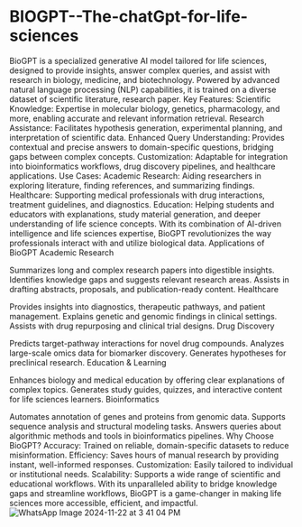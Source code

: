# BIOGPT--The-chatGpt-for-life-sciences
BioGPT is a specialized generative AI model tailored for life sciences, designed to provide insights, answer complex queries, and assist with research in biology, medicine, and biotechnology. Powered by advanced natural language processing (NLP) capabilities, it is trained on a diverse dataset of scientific literature, research paper.
Key Features:
Scientific Knowledge: Expertise in molecular biology, genetics, pharmacology, and more, enabling accurate and relevant information retrieval.
Research Assistance: Facilitates hypothesis generation, experimental planning, and interpretation of scientific data.
Enhanced Query Understanding: Provides contextual and precise answers to domain-specific questions, bridging gaps between complex concepts.
Customization: Adaptable for integration into bioinformatics workflows, drug discovery pipelines, and healthcare applications.
Use Cases:
Academic Research: Aiding researchers in exploring literature, finding references, and summarizing findings.
Healthcare: Supporting medical professionals with drug interactions, treatment guidelines, and diagnostics.
Education: Helping students and educators with explanations, study material generation, and deeper understanding of life science concepts.
With its combination of AI-driven intelligence and life sciences expertise, BioGPT revolutionizes the way professionals interact with and utilize biological data.
Applications of BioGPT
Academic Research

Summarizes long and complex research papers into digestible insights.
Identifies knowledge gaps and suggests relevant research areas.
Assists in drafting abstracts, proposals, and publication-ready content.
Healthcare

Provides insights into diagnostics, therapeutic pathways, and patient management.
Explains genetic and genomic findings in clinical settings.
Assists with drug repurposing and clinical trial designs.
Drug Discovery

Predicts target-pathway interactions for novel drug compounds.
Analyzes large-scale omics data for biomarker discovery.
Generates hypotheses for preclinical research.
Education & Learning

Enhances biology and medical education by offering clear explanations of complex topics.
Generates study guides, quizzes, and interactive content for life sciences learners.
Bioinformatics

Automates annotation of genes and proteins from genomic data.
Supports sequence analysis and structural modeling tasks.
Answers queries about algorithmic methods and tools in bioinformatics pipelines.
Why Choose BioGPT?
Accuracy: Trained on reliable, domain-specific datasets to reduce misinformation.
Efficiency: Saves hours of manual research by providing instant, well-informed responses.
Customization: Easily tailored to individual or institutional needs.
Scalability: Supports a wide range of scientific and educational workflows.
With its unparalleled ability to bridge knowledge gaps and streamline workflows, BioGPT is a game-changer in making life sciences more accessible, efficient, and impactful.
![WhatsApp Image 2024-11-22 at 3 41 04 PM](https://github.com/user-attachments/assets/9e5f4f64-a502-4fd5-ac03-b73c0b49ad20)

